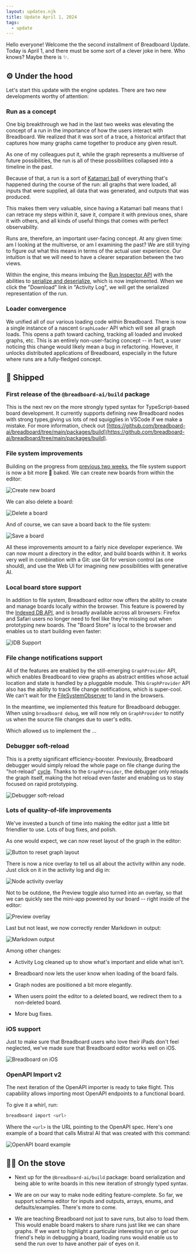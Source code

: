 ```yaml
---
layout: updates.njk
title: Update April 1, 2024
tags:
  - update
---
```


Hello everyone! Welcome the the second installment of Breadboard Update. Today is April 1, and there must be some sort of a clever joke in here. Who knows? Maybe there is ✨.

## ⚙️ Under the hood

Let's start this update with the engine updates. There are two new developments worthy of attention:

### Run as a concept

One big breakthrough we had in the last two weeks was elevating the concept of a run in the importance of how the users interact with Breadboard. We realized that it was sort of a trace, a historical artifact that captures how many graphs came together to produce any given result.

As one of my colleagues put it, while the graph represents a multiverse of future possibilities, the run is all of these possibilities collapsed into a timeline in the past.

Because of that, a run is a sort of [Katamari ball](https://en.wikipedia.org/wiki/Katamari) of everything that's happened during the course of the run: all graphs that were loaded, all inputs that were supplied, all data that was generated, and outputs that was produced.

This makes them very valuable, since having a Katamari ball means that I can retrace my steps within it, save it, compare it with previous ones, share it with others, and all kinds of useful things that comes with perfect observability.

Runs are, therefore, an important user-facing concept. At any given time: am I looking at the multiverse, or am I examining the past? We are still trying to figure out what this means in terms of the actual user experience. Our intuition is that we will need to have a clearer separation between the two views.

Within the engine, this means imbuing the [Run Inspector API](/breadboard/docs/inspector/run/) with the abilities to [serialize and deserialize](/breadboard/docs/inspector/run/#serializing-and-loading-runs), which is now implemented. When we click the "Download" link in "Activity Log", we will get the serialized representation of the run.

### Loader convergence

We unified all of our various loading code within Breadboard. There is now a single instance of a nascent `GraphLoader` API which will see all graph loads. This opens a path toward caching, tracking all loaded and invoked graphs, etc. This is an entirely non-user-facing concept -- in fact, a user noticing this change would likely mean a bug in refactoring. However, it unlocks distributed applications of Breadboard, especially in the future where runs are a fully-fledged concept.

## 🚀 Shipped

### First release of the `@breadboard-ai/build` package

This is the next rev on the more strongly typed syntax for TypeScript-based board development. It currently supports defining new Breadboard nodes with strong types,giving us lots of red squigglies in VSCode if we make a mistake. For more information, check out [https://github.com/breadboard-ai/breadboard/tree/main/packages/build](https://github.com/breadboard-ai/breadboard/tree/main/packages/build).

### File system improvements

Building on the progress from [previous two weeks](../2024-03-18/), the file system support is now a bit more 🍞 baked. We can create new boards from within the editor:

![Create new board](/breadboard/static/images/2024-04-01/create-new.png)

We can also delete a board:

![Delete a board](/breadboard/static/images/2024-04-01/delete.png)

And of course, we can save a board back to the file system:

![Save a board](/breadboard/static/images/2024-04-01/save.png)

All these improvements amount to a fairly nice developer experience. We can now mount a directory in the editor, and build boards within it. It works very well in combination with a Git: use Git for version control (as one should), and use the Web UI for imagining new possibilities with generative AI.

### Local board store support

In addition to file system, Breadboard editor now offers the ability to create and manage boards locally within the browser. This feature is powered by the [Indexed DB API](https://developer.mozilla.org/en-US/docs/Web/API/IndexedDB_API), and is broadly available across all browsers: Firefox and Safari users no longer need to feel like they're missing out when prototyping new boards. The "Board Store" is local to the browser and enables us to start building even faster:

![IDB Support](/breadboard/static/images/2024-04-01/idb-support.png)

### File change notifications support

All of the features are enabled by the still-emerging `GraphProvider` API, which enables Breadboard to view graphs as abstract entities whose actual location and state is handled by a pluggable module. This `GraphProvider` API also has the ability to track file change notifications, which is super-cool. We can't wait for the [FileSystemObserver](https://github.com/whatwg/fs/blob/main/proposals/FileSystemObserver.md) to land in the browsers.

In the meantime, we implemented this feature for Breadboard debugger. When using `breadboard debug`, we will now rely on `GraphProvider` to notify us when the source file changes due to user's edits.

Which allowed us to implement the ...

### Debugger soft-reload

This is a pretty significant efficiency-booster. Previously, Breadboard debugger would simply reload the whole page on file change during the "hot-reload" [cycle](../../docs/happy-path/#set-up-the-debugger-and-environment). Thanks to the `GraphProvider`, the debugger only reloads the graph itself, making the hot reload even faster and enabling us to stay focused on rapid prototyping.

![Debugger soft-reload](/breadboard/static/images/2024-04-01/debugger.png)

### Lots of quality-of-life improvements

We've invested a bunch of time into making the editor just a little bit friendlier to use. Lots of bug fixes, and polish.

As one would expect, we can now reset layout of the graph in the editor:

![Button to reset graph layout](/breadboard/static/images/2024-04-01/reset-layout.png)

There is now a nice overlay to tell us all about the activity within any node. Just click on it in the activity log and dig in:

![Node activity overlay](/breadboard/static/images/2024-04-01/node-activity-overlay.png)

Not to be outdone, the Preview toggle also turned into an overlay, so that we can quickly see the mini-app powered by our board -- right inside of the editor:

![Preview overlay](/breadboard/static/images/2024-04-01/preview-overlay.png)

Last but not least, we now correctly render Markdown in output:

![Markdown output](/breadboard/static/images/2024-04-01/tour-guide-markdown.png)

Among other changes:

- Activity Log cleaned up to show what's important and elide what isn't.

- Breadboard now lets the user know when loading of the board fails.

- Graph nodes are positioned a bit more elegantly.

- When users point the editor to a deleted board, we redirect them to a non-deleted board.

- More bug fixes.

### iOS support

Just to make sure that Breadboard users who love their iPads don't feel neglected, we've made sure that Breadboard editor works well on iOS.

![Breadboard on iOS](/breadboard/static/images/2024-04-01/ios-breadboard.jpg)

### OpenAPI Import v2

The next iteration of the OpenAPI importer is ready to take flight. This capability allows importing most OpenAPI endpoints to a functional board.

To give it a whirl, run:

```bash
breadboard import <url>
```

Where the `<url>` is the URL pointing to the OpenAPI spec. Here's one example of a board that calls Mistral AI that was created with this command:

![OpenAPI board example](/breadboard/static/images/2024-04-01/openapi-v2.png)

## 🧑‍🍳 On the stove

- Next up for the `@breadboard-ai/build` package: board serialization and being able to write boards in this new iteration of strongly typed syntax.

- We are on our way to make node editing feature-complete. So far, we support schema editor for inputs and outputs, arrays, enums, and defaults/examples. There's more to come.

- We are teaching Breadboard not just to save runs, but also to load them. This would enable board makers to share runs just like we can share graphs. If we want to highlight a particular interesting run or get our friend's help in debugging a board, loading runs would enable us to send the run over to have another pair of eyes on it.
